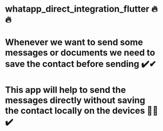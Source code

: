 # whatapp_direct_integration_flutter 🔥🔥

#  Whenever we want to send some messages or documents we need to save the contact before sending ✔️✔
#  This app will help to send the messages  directly without saving the contact locally on the devices 📲🔥✔️
